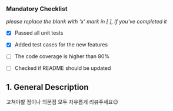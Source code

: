 ### Mandatory Checklist
*please replace the blank with 'x' mark in [ ], if you've completed it*
- [x] Passed all unit tests
- [x] Added test cases for the new features
- [ ] The code coverage is higher than 80% 
- [ ] Checked if README should be updated


## 1. General Description

고쳐야할 점이나 의문점 모두 자유롭게 리뷰주세요:wink:
